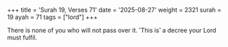 +++
title = 'Surah 19, Verses 71'
date = '2025-08-27'
weight = 2321
surah = 19
ayah = 71
tags = ["lord"]
+++

There is none of you who will not pass over it. ˹This is˺ a decree your Lord must fulfil.
